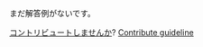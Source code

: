 
まだ解答例がないです。

[コントリビュートしませんか](https://github.com/BFEdev/BFE.dev-solutions/blob/main/quiz/arguments_ja.md)?  [Contribute guideline](https://github.com/BFEdev/BFE.dev-solutions#how-to-contribute)
